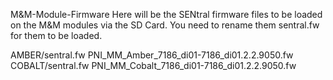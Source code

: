 M&M-Module-Firmware
Here will be the SENtral firmware files to be loaded on the M&M modules via the SD Card.
You need to rename them sentral.fw for them to be loaded.

AMBER/sentral.fw
PNI_MM_Amber_7186_di01-7186_di01.2.2.9050.fw
COBALT/sentral.fw
PNI_MM_Cobalt_7186_di01-7186_di01.2.2.9050.fw
